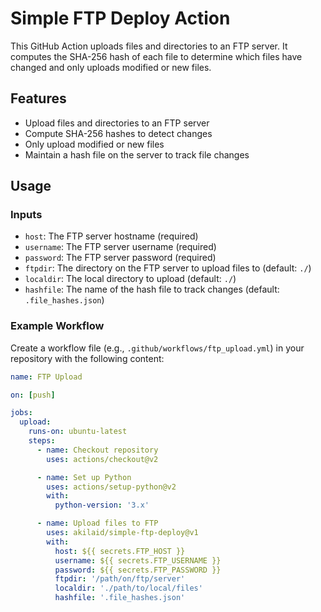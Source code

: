 # Simple FTP Deploy Action

This GitHub Action uploads files and directories to an FTP server. It computes the SHA-256 hash of each file to determine which files have changed and only uploads modified or new files.

## Features

- Upload files and directories to an FTP server
- Compute SHA-256 hashes to detect changes
- Only upload modified or new files
- Maintain a hash file on the server to track file changes

## Usage

### Inputs

- `host`: The FTP server hostname (required)
- `username`: The FTP server username (required)
- `password`: The FTP server password (required)
- `ftpdir`: The directory on the FTP server to upload files to (default: `./`)
- `localdir`: The local directory to upload (default: `./`)
- `hashfile`: The name of the hash file to track changes (default: `.file_hashes.json`)

### Example Workflow

Create a workflow file (e.g., `.github/workflows/ftp_upload.yml`) in your repository with the following content:

```yaml
name: FTP Upload

on: [push]

jobs:
  upload:
    runs-on: ubuntu-latest
    steps:
      - name: Checkout repository
        uses: actions/checkout@v2

      - name: Set up Python
        uses: actions/setup-python@v2
        with:
          python-version: '3.x'

      - name: Upload files to FTP
        uses: akilaid/simple-ftp-deploy@v1
        with:
          host: ${{ secrets.FTP_HOST }}
          username: ${{ secrets.FTP_USERNAME }}
          password: ${{ secrets.FTP_PASSWORD }}
          ftpdir: '/path/on/ftp/server'
          localdir: './path/to/local/files'
          hashfile: '.file_hashes.json'
